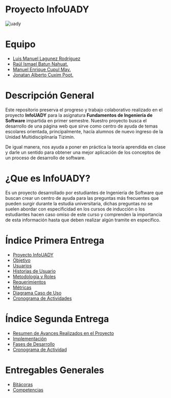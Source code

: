 # Proyecto InfoUADY

![uady](Documentación/Archivos/uady.jpg)


# Equipo

* [Luis Manuel Lagunez Rodríguez](https://github.com/LuisLagunez)
* [Raúl Ismael Batun Nahuat.](https://github.com/RaulNahuat)
* [Manuel Enrique Cupul May.](https://github.com/ManuelC13)
* [Jonatan Alberto Cuxim Poot.](https://github.com/jonatancuxim)

# Descripción General

Este repositorio preserva el progreso y trabajo colaborativo realizado en el proyecto **InfoUADY** para la asignatura **Fundamentos de Ingeniería de Software** impartida en primer semestre. Nuestro proyecto busca el desarrollo de una página web que sirve como centro de ayuda de temas escolares orientada, principalmente, hacía alumnos de nuevo ingreso de la Unidad Multidisciplinaría Tizimín.

De igual manera, nos ayuda a poner en práctica la teoría aprendida en clase y darle un sentido para obtener una mejor aplicación de los conceptos de un proceso de desarrollo de software.

# ¿Que es InfoUADY?

Es un proyecto desarrollado por estudiantes de Ingeniería de Software que buscan crear un centro de ayuda para las preguntas más frecuentes que pueden surgir durante la estudia universitaria, dichas preguntas no se suelen abordar con especificidad en los cursos de inducción o los estudiantes hacen caso omiso de este curso y comprenden la importancia de esta información hasta que deben realizar algún tramite en específico.

# Índice Primera Entrega
* [Proyecto InfoUADY](Documentación/1ra_Entrega/Proyecto_InfoUADY.pdf)
* [Objetivo](Documentación/1ra_Entrega/Objetivo.md)
* [Usuarios](Documentación/1ra_Entrega/Usuarios.md)
* [Historias de Usuario](Documentación/1ra_Entrega/Historias_de_Usuario.md)
* [Metodología y Roles](Documentación/1ra_Entrega/Metodologia_y_Roles.md)
* [Requerimientos](Documentación/1ra_Entrega/Requerimientos.md)
* [Métricas](Documentación/1ra_Entrega/Métricas.pdf)
* [Diagrama Caso de Uso](Documentación/1ra_Entrega/Diagrama_Caso_de_Uso.PNG)
* [Cronograma de Actividades](Documentación/1ra_Entrega/Cronograma_Actividades.PNG)


# Índice Segunda Entrega
* [Resumen de Avances Realizados en el Proyecto](Documentación/2da_Entrega/Resumen%20de%20avances%20realizados%20en%20el%20proyecto.md)
* [Implementación](Documentación/2da_Entrega/Implementación.md)
* [Fases de Desarrollo](Documentación/2da_Entrega/Fases%20de%20desarrollo.md)
* [Cronograma de Actividad](Documentación/2da_Entrega/Cronograma%20de%20actividades%20Segunda%20entrega.jpg)


# Entregables Generales
* [Bitácoras](Documentación/Bitácora.md)
* [Competencias](Documentación/2da_Entrega/Competencias.md)
